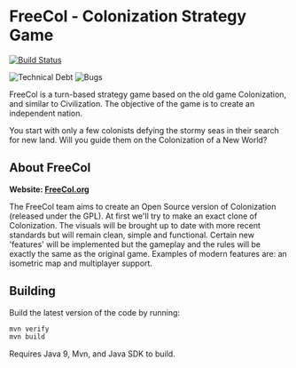 # FreeCol - Colonization Strategy Game

[![Build Status](https://img.shields.io/travis/petercipov/freecol/master.svg)](https://travis-ci.org/petercipov/freecol) 

![Technical Debt](https://sonarcloud.io/api/project_badges/measure?project=petercipov.com%3Afreecol&metric=sqale_index)
![Bugs](https://sonarcloud.io/api/project_badges/measure?project=petercipov.com%3Afreecol&metric=bugs)

FreeCol is a turn-based strategy game based on the old game
Colonization, and similar to Civilization. The objective of the game is
to create an independent nation.

You start with only a few colonists defying the stormy seas in their
search for new land. Will you guide them on the Colonization of a New
World?

## About FreeCol

**Website: [FreeCol.org](http://www.freecol.org/)**

The FreeCol team aims to create an Open Source version of Colonization
(released under the GPL). At first we'll try to make an exact clone of
Colonization. The visuals will be brought up to date with more recent
standards but will remain clean, simple and functional. Certain new
'features' will be implemented but the gameplay and the rules will be
exactly the same as the original game. Examples of modern features are:
an isometric map and multiplayer support.


## Building

Build the latest version of the code by running:

```sh
mvn verify
mvn build
```

Requires Java 9, Mvn, and Java SDK to build.

